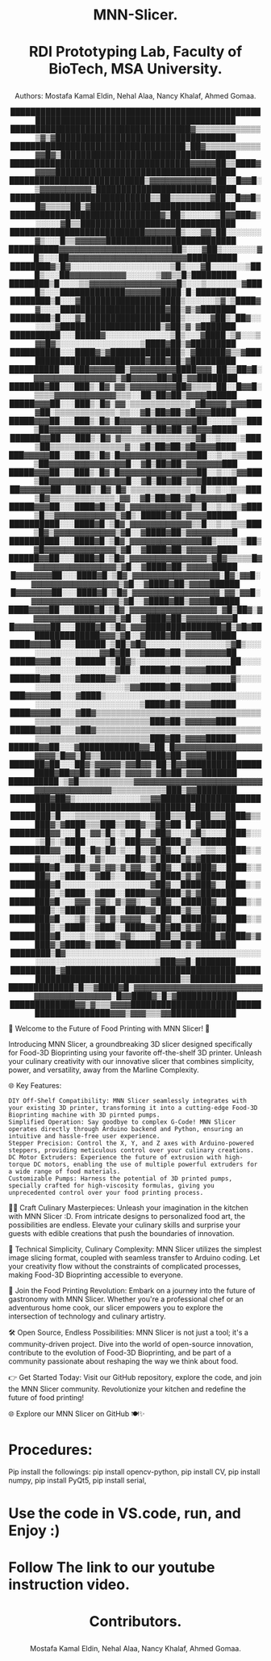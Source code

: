 #  <p align="center"> MNN-Slicer. </p>
#  <p align="center"> RDI Prototyping Lab, Faculty of BioTech, MSA University. </p>
<p align="center"> Authors: Mostafa Kamal Eldin, Nehal Alaa, Nancy Khalaf, Ahmed Gomaa. </p>
<p align="center"> 
██████████████████████████████████████████████████████████████████████████████████████████
████████████████████████████████████▓▒▒▒▒▒▒▒▒▒▒▒▒▒▒▓▒▓████████████████████████████████████
███████████████████████████████████▒██▓▒▒▒▒▒▒▒▒▒▒▒▓▓█▓▒███████████████████████████████████
████████████████████████████████████▓▓▓▓▓██▒▒████▓▓▓▓▓████████████████████████████████████
███████████████████████████▒▓▓▓▓▓▓▓▓▓▓▓▓▒██░░█▓▓█░▒▓▓▓▓▓▓▓▓▓▓▒████████████████████████████
████████████████████████████▒▒██▒▒▒▒▒▒▒▒▓██░░█▓▓█▒█▓▒▒▒▒▒██▒▓█████████████████████████████
██████████████████████████████▓▒██▒░░░░░░▒█▓▓███▓▒░░░░░▓█▒▒███████████████████████████████
███████████████████████████▓▓▓▓▓▓█▒░░░▓▓▒██░░░░░░░▓▒░░░█▒▒▓▓▓▓▓▓██████████████████████████
██████████▓▓▓▓▓▓▓▓▓▓▓▓▓▓▓▓▓▓▓▓▓▓██▒░░░▓██▒░░░░░░░▓█▒░░░██▓▓▓▓▓▓▓▓▓▓▓▓▓▓▓▓▓▓▓▓▓▓▓██████████
████████▓▒█▓░░░░░░░░░░░░░░░░░░░░▒█▒░░░▓█░░░░░░░▒███▒░░░██▓▓▓▓▓▓▓▓▓▓▓░░░░░░▒▓▓▒▒█▒█████████
████████▒█░░░░▒▒▓▓▓▓▓▓▓▓▓▓▓▓▓▓▓▓▓█▒░░░▒░░░░░░░▓████▒░░░█████████████▓▓▓▓▓▓▓████░█░████████
████████▒█░░░▓████████████████████▒░░░░░░▒▓░▒████▓▓░░░░█████████████████████▓██▒▓▒▓███████
████████▒█░░░▓▒███████████████████▒░░░░░▓██▒░██▓░░░░░░▓████████████████████▒▓██▒▓░▓███████
██████████░░░█████▓░░░░░░░░░░░░░▒█▒░░░▓████░▒▓░░░▒▓▓█▓▒░░░░░░░░░░░░░░░░▒████▓██▒▓█████████
██████████░░░████▓▒▓██████████████▒░▓██████▓▒▒▓█████████████████████████▓███▓██▒▓█████████
██████████░░░███▓▓▓▓▓██▒▓▓▓▓▓▓▓▓▓████▓▓▓░██▒▒██▓█░▓▓▓▓▓▓▓▓▓▓▓▓▓▓▓▓▒▓█▓▓▓▓▓██▓██▒▓▓████████
███████▓██░░░███▒░█▓░▓▓▒▓▓▓▓▓▓▓▓▓██▓▒▒▒▒░██░░█▓▓█░▒▒▒▒▓▓▓▓▓▓▓▓▓▓▓▓▒▒▒░░██▒██▓██▒▓▓▓▓██████
█████▓▓▓██░░░███▒░█▓░▓▓░▒▒▒▒▒▒▒▒▒▒▒▒░▓█▓▓▓▓▒▓▓▓███▓██░▒▒▒▒▒▒▒▒▒▒▒▒░▒▒░░▓█▒██▓██▒▓█▓▓▓█████
█████▓▓▓██░░░███▒░█▓░█▓▓▓▓▓▓▓▓▓▓▓▓▓▓▓██░░░░░▒▒▒███▒██▓▓▓▓▓▓▓▓▓▓▓▓▓▓▓▓░░▓█▒██▓██▒▓█▓▓▓█████
██████▓▓██░░░███▒░█▓░▓▒▒▒▒▒▒▒▒▒▒▒▒▒▒▒▓█░░▒░░░░▒███▒██▒▒▒▒▒▒▒▒▒▒▒▒▒▒▒▓░░▓█▒██▓██▒▓█▓▓▓▓████
███▓▓▓▓▓██░░░███▒░█▓░█▓▓▓▓▓▓▓▓▓▓▓▓▓▓▓██░░▒░░▒▒▒███▒██▓▓▓▓▓▓▓▓▓▓▓▓▓▓▓█░░▓█▒██▓██▒▓▓▓▓▓▓▓███
█████▓▓▓██░░░███▒░█▓░█▓▓▓▓▓▓▓▓▓▓▓▓▓▓▓██░░▒░░▒▓▓███▒██▓▓▓▓▓▓▓▓▓▓▓▓▓▓▓█░░▓█▒██▓██▒▓▓▓███████
██▓▓▓▓▓▓██░░░███▒░█▓░█▓░▒▒▒▒▒▒▒▒▒▒▒▒░▒█░░▒░░▒▒▒███▒█▓▒▒▒▒▒▒▒▒▒▒▒▒▒░▓▓░░▓█▒██▓██▒▓█▓▓▓▓▓▓██
█████▓▓▓██░░░████▓█▒▒█▓░▓▓▓▓▓▓▓▓▓▓▓▓▒▒█░░▒░░▒▒▓███▒█▒▒▓▓▓▓▓▓▓▓▓▓▓▓▒▓█▒░█████▓██▒▓▓▓▓██████
██████████░░░████▓█░▒█▓░▓▓▓▓▓▓▓▓▓▓▓▓▒▒█░░▒░░▒▒▒███▒█▓▒▓▓▓▓▓▓▓▓▓▓▓▓▒▓█░░▓████▓██▒▓▓▓▓▓▓▓▓▓█
██████████░░░████▓█░▒█▓░▓▓▓▓▓▓▓▓▓▓▓▓▓▓██▒░░░░░▒██▒▓█▓▓▓▓▓▓▓▓▓▓▓▓▓▓▒▓█░░▓████▓██▒▓▓▓▓▓▓████
██████▓▓██░░░████▓█░▒█▓░▓▓▓▓▓▓▓▓▓▓▓▓▓▓▓▒▓█▓▒▒▒▒▒█▓▓▓▓▓▓▓▓▓▓▓▓▓▓▓▓▓▒▓█░░▓████▓██▒▓▓▓▓▓█████
█▓▓▓▓▓▓▓██░░░████▓█░▒█▓░▓▓▓▓▓▓▓▓▓▓▓▓▓▓▓▓▓░█▓░▓▓█░▓▓▓▓▓▓▓▓▓▓▓▓▓▓▓▓▓▒▓█░░▓████▓██▒▓▓▓▓██████
█▓▓▓▓▓▓▓██░░░████▓█░▒█▓░▓▓▓▓▓▓▓▓▓▓▓▓▓▓▓▓▓░▓▓░▓▓█░▓▓▓▓▓▓▓▓▓▓▓▓▓▓▓▓▓▒▓█░░▓████▓██▒▓▓▓▓██████
████▓▓▓▓██░░░████▓█░▒█▓░▓▓▓▓▓▓▓▓▓▓▓▓▓▓▓▓▓░▓█▒██▓░▓▓▓▓▓▓▓▓▓▓▓▓▓▓▓▓▓▒▓█░░▓████▓██▒▓▓▓▓▓▓▓▓▓█
█▓▓▓▓▓▓▓██░░░████▓█░▒█▓░▓▓▓███████████████▓█▒▓█▓███████████████▓▓▓▒▓█░░▓████▓██▒▓▓▓▓▓█████
████▓▓▓▓██░░░██████░▒██▒▓█▓░░░░░░░░░░░░░░░░▒▓█▒░░░░░░░░░░░░░░░░▓▓█▓██░░▓████▓██▒▓▓▓▓▓▓▓▓██
█████▓▓▓██░░░██████░▒██▓▒░░░░░░░░░░░░░░░░░░░██░░░░░░░░░░░░░░░░░░░░▓██░░█████▓██▒▓▓▓▓██████
██████▓▓██░░░▓█████▓▓▒░░░░░░░░░░░░░░░░░░░░░░▓▒░░░░░░░░░░░░░░░░░░░░░░▒▓▓█████▓██▒▓▓▓▓▓█████
███▓▓▓▓▓██░░░▓████▒░░░░░░░░░░░░░░░░░░░░░░░░░░░░░░░░░░░░░░░░░░░░░░░░░░░░▒████▓██▒▓▓▓▓▓█████
████▓▓▓▓██░░░▓██▓▒▒▒▒▒▒▒▒▒▒▒▒▒▒▒▒▒▒▒▒▒▒▒▒▒▒▒▒▒▒▒▒▒▒▒▒▒▒▒▒▒▒▒▒▒▒▒▒▒▒▒▒▒▒▒▒███▓██▒▓▓▓▓▓▓████
█████▓▓▓██░░░▓██▓▒▒▒▒▒▒▒▒▒▒▒▒▒▒▒▒▒▒▒▒▒▒▒▒▒▒▒▒▒▒▒▒▒▒▒▒▒▒▒▒▒▒▒▒▒▒▒▒▒▒▒▒▒▒▒▒███▓██▒▓▓▓▓██████
██████▓▓██░░░▓████████████▓▓▒██░█▓▓▓▓▓▓▓▓▓▓▓▓▓▓▓▓▓▓▓▓▓▒█▓▓▒█▓▒▒█████████████▓██▒▓▓▓▓██████
███████▓██░░░██▓▒▓▓▓▓▓▒▓▓█▓▓▒██▒█▓▓███████████████████▓██▓▓█▓▒▓██▓▓▒▓▓▓▓▓▒▓█▓██▒▓▓▓███████
██████████░▒▓█▒▒▒▒▒▒▒▒▒▒▒▓▓▓▓▓▓▓▓▓▓▓▓▓▓▓▓▓▓▓▓▓▓▓▓▓▓▓▓▓▓▓▓▓▓▓▓▓▓▓▓▒▒▒▒▒▒▒▒▒▒▒███▒▓▓████████
████████▓██▓▒░░░░░░░░░░░░░▒▒▓▓███████████████████████████████████████████████████▒████████
████████▒█░░░▒▒▒▒▒▒▒▒▒▒▒▒▒░░▒███▒▒▒█████▒▒▒████▓▒▒███▓▒▓████▒▒▒███▒▒███▓▒▒▓█▓██░█░▓███████
████████▓▓░░░█░░▓▓▒█▒░▒░░█░░▓██▓░░░░▓█▒░░░░████▒░░░▒█▒░▒████░░░░▒█░░███▓▓▓▒████▒▓▒▒███████
████████▓▓░░░█░░█▓▒█▓░▒░░█░░▓██▓░░█░░░░▒▒░░████▒░▒▓░░░░▒████░░▓▒░░░░███▓▒▓▒████▒▓▒▓███████
████████▓█░░░▓▒▒▓▓▒▓▓▒▓▒▓▓░░▓██▓░░██████▓░░████▒░▒██▓░░▒████░░▓██▒░░████▓▓▒████▒▓▒▓███████
████████▓█░░░░░░░░░░░░░░░░░░▓██▓░░██████▓░░████▒░▒███▒░▒████░░▓███░░████▓▓▓████▒▓▒▓███████
████████▓█░░░▓▓▓░▓▓▒░▓▒▓▓▒░░▓██▓░░██████▓░░████▒░▒███▒░▒████░░▓███░░████▓▓░████▒▓▒▒███████
████████▓█░░░▒▓▒░▓▓░▓▒▓▓▓▓░░▓██▓░░██████▓░░████▒░▒███▒░▒████░░▓███░░████▓▓▒█▓██▒▓▒▓███████
████████▓█░░░░▒░░▒▒░░▒▓▓▒░░░▒███▒▒███████▒▓████▓▒▓███▓▒▓████▓▒████▓▒███████▓▓██▒▓▒▓███████
████████▒█▓░░░░░░░░░░░░░░░░░░░░░░░░░░░░░░░░░░░░░░░░░░░░░░░░░░░░░░░░░░░░░░░▒███▓▓█░████████
█████████▒▓████████████████████████████████████████████████████████████████████▒▒█████████
█████████████▒█▒▒▓████▓█░▓▓▓▓▓▓▓▓▓▓▓▓▓▓▓▓▓▓▓▓▓▓▓▓▓▓▓▓▓▓▓▓▓▓▓▓▓▓▓▓░█▓▓████▓▒█▒▓████████████
█████████████▓▓▒▓▒▒▒▓▓▓▓█████████████████████████████████████████▓▓▓▒▓▓▓▒▒▒▓▓█████████████
</p>
🍲 Welcome to the Future of Food Printing with MNN Slicer! 🚀

Introducing MNN Slicer, a groundbreaking 3D slicer designed specifically for Food-3D Bioprinting using your favorite off-the-shelf 3D printer. Unleash your culinary creativity with our innovative slicer that combines simplicity, power, and versatility, away from the Marline Complexity.

🌐 Key Features:

    DIY Off-Shelf Compatibility: MNN Slicer seamlessly integrates with your existing 3D printer, transforming it into a cutting-edge Food-3D Bioprinting machine with 3D pirnted pumps.
    Simplified Operation: Say goodbye to complex G-Code! MNN Slicer operates directly through Arduino backend and Python, ensuring an intuitive and hassle-free user experience.
    Stepper Precision: Control the X, Y, and Z axes with Arduino-powered steppers, providing meticulous control over your culinary creations.
    DC Motor Extruders: Experience the future of extrusion with high-torque DC motors, enabling the use of multiple powerful extruders for a wide range of food materials.
    Customizable Pumps: Harness the potential of 3D printed pumps, specially crafted for high-viscosity formulas, giving you unprecedented control over your food printing process.

👩‍🍳 Craft Culinary Masterpieces:
Unleash your imagination in the kitchen with MNN Slicer :D. From intricate designs to personalized food art, the possibilities are endless. Elevate your culinary skills and surprise your guests with edible creations that push the boundaries of innovation.

🔧 Technical Simplicity, Culinary Complexity:
MNN Slicer utilizes the simplest image slicing format, coupled with seamless transfer to Arduino coding. Let your creativity flow without the constraints of complicated processes, making Food-3D Bioprinting accessible to everyone.

🚀 Join the Food Printing Revolution:
Embark on a journey into the future of gastronomy with MNN Slicer. Whether you're a professional chef or an adventurous home cook, our slicer empowers you to explore the intersection of technology and culinary artistry.

🛠️ Open Source, Endless Possibilities:
MNN Slicer is not just a tool; it's a community-driven project. Dive into the world of open-source innovation, contribute to the evolution of Food-3D Bioprinting, and be part of a community passionate about reshaping the way we think about food.

👉 Get Started Today:
Visit our GitHub repository, explore the code, and join the MNN Slicer community. Revolutionize your kitchen and redefine the future of food printing!

🌐 Explore our MNN Slicer on GitHub 🍽️✨


# Procedures:
Pip install the followings:
pip install opencv-python, 
pip install CV,
pip install numpy,
pip install PyQt5,
pip install serial,

# Use the code in VS.code, run, and Enjoy :)
# Follow The link to our youtube instruction video.
#  <p align="center"> Contributors. </p>
<p align="center"> Mostafa Kamal Eldin, Nehal Alaa, Nancy Khalaf, Ahmed Gomaa. </p>
